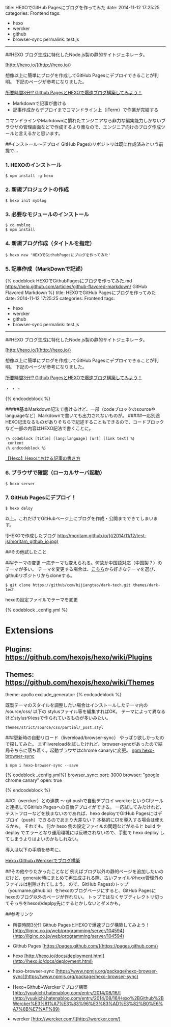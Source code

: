 title: HEXOでGitHub Pagesにブログを作ってみた
date: 2014-11-12 17:25:25
categories: Frontend
tags:
- hexo
- wercker
- github
- browser-sync
permalink: test.js
---

##HEXO
ブログ生成に特化したNode.js製の静的サイトジェネレータ。

[http://hexo.io/](http://hexo.io/)

想像以上に簡単にブログを作成してGitHub Pagesにデプロイできることが判明。
下記のページが参考になりました。

[所要時間3分!? Github PagesとHEXOで爆速ブログ構築してみよう！](http://liginc.co.jp/web/programming/server/104594)

* Markdownで記事が書ける
* 記事作成からデプロイまでコマンドライン上（iTerm）で作業が完結する

コマンドラインやMarkdownに慣れたエンジニアなら非力な編集能力しかないブラウザの管理画面などで作成するより楽なので、エンジニア向けのブログ作成ツールと言えるかと思います。

##インストール〜デプロイ
GitHub Pageのリポジトリは既に作成済みという前提で...

### 1. HEXOのインストール

```
$ npm install -g hexo
```

### 2. 新規プロジェクトの作成

```
$ hexo init myblog
```

### 3. 必要なモジュールのインストール

```
$ cd myblog
$ npm install
```

### 4. 新規ブログ作成（タイトルを指定）

```
$ hexo new 'HEXOでGithubPagesにブログを作ってみた'
```

### 5. 記事作成（MarkDownで記述）

{% codeblock HEXOでGithubPagesにブログを作ってみた.md https://help.github.com/articles/github-flavored-markdown/ GitHub Flavored Markdown %}
title: HEXOでGitHub Pagesにブログを作ってみた
date: 2014-11-12 17:25:25
categories: Frontend
tags:
- hexo
- wercker
- github
- browser-sync
permalink: test.js
---

##HEXO
ブログ生成に特化したNode.js製の静的サイトジェネレータ。

[http://hexo.io/](http://hexo.io/)

想像以上に簡単にブログを作成してGitHub Pagesにデプロイできることが判明。
下記のページが参考になりました。

[所要時間3分!? Github PagesとHEXOで爆速ブログ構築してみよう！](http://liginc.co.jp/web/programming/server/104594)

・
・
・

{% endcodeblock %}

#####基本Markdown記法で書けるけど、一部（codeブロックのsourceやlanguageなど）Markdownで書いても出力されないものが。
#####一応別途HEXO記法なるものがありそちらで記述することもできるので、コードブロックなど一部の内容はHEXO記法で書くことに。

```
｛% codeblock [title] [lang:language] [url] [link text] %｝
 content
｛% endcodeblock %｝
```

[【Hexo】Hexoにおける記事の書き方](http://tech.admax.ninja/2014/09/11/how-to-write-article-in-hexo/)

### 6. ブラウザで確認（ローカルサーバ起動）
```
$ hexo server
```
### 7. GitHub Pagesにデプロイ！
```
$ hexo deloy
```

以上。これだけでGitHubページ上にブログを作成・公開までできてしまいます。

![HEXOで作成したブログ http://moritam.github.io/](/2014/11/12/test-js/moritam_github_io.jpg)

##その他試したこと

###テーマの変更
一応テーマも変えられる。何故か中国語対応（中国製？）のテーマが多い。
テーマを変更する場合は、[こちら](https://github.com/hexojs/hexo/wiki/Themes)から好きなテーマを選び、githubリポジトリからcloneする。
```
$ git clone https://github/com/hijiangtao/dark-tech.git themes/dark-tech
```

hexoの設定ファイルでテーマを変更

{% codeblock _config.yml %}
# Extensions
## Plugins: https://github.com/hexojs/hexo/wiki/Plugins
## Themes: https://github.com/hexojs/hexo/wiki/Themes
theme:  apollo
exclude_generator:
{% endcodeblock %}

既製テーマのスタイルを調整したい場合はインストールしたテーマ内の /source/css/ 以下の stylusファイル等を編集すればOK。
テーマによって異なるけどstylusやlessで作られているものが多いみたい。

```
themes/strict/source/css/partial/_post.styl
```


###更新時の自動リロード（livereload/browser-sync）
やっぱり欲しかったので探してみた。
まずlivereloadを試したけれど、browser-syncがあったので結局そちらに落ち着く。起動ブラウザはchrome canaryに変更。
[npm hexo-browser-sync](https://www.npmjs.org/package/hexo-browser-sync)

```
$ npm i hexo-browser-sync --save
```

{% codeblock _config.yml%}
browser_sync:
  port: 3000
  browser: "google chrome canary"
  open: true

{% endcodeblock %}

##CI（wercker）との連携 〜 git pushで自動デプロイ
werckerというCIツールと連携してGitHub Pagesへの自動デプロイができる。
一応試してみたけれど、テストフローなどを挟まないのであれば、hexo deployでGitHub Pagesにはデプロイ（push）できるのであまり大差ない？
本格的にCIを導入する場合は使えるかも。
それでも、何か hexo 側の設定ファイルの問題などがあると build や deploy でエラーとなり運用環境には反映されないので、手動で hexo deploy してしまうよりはよいのかもしれない。

導入は以下の手順を参考に。

[Hexo+Github+Werckerでブログ構築](http://yuukichi.hatenablog.com/entry/2014/08/16/Hexo%2BGithub%2BWercker%E3%81%A7%E3%83%96%E3%83%AD%E3%82%B0%E6%A7%8B%E7%AF%89)

##その他やりたかったことなど
例えばブログ以外の静的ページを追加したいのだけど、generate時にまとめて再生成される際、古いファイルやhexo管理外のファイルは削除されてしまう。
ので、GitHub Pagesのトップ（yourname.github.io）をhexoのブログページにすると、GitHub Pagesにhexoのブログ以外のページが作れない。
トップではなくサブディレクトリ切ってそっちをhexoのdeplpy先にするとかしないとダメかも。

##参考リンク
+ 所要時間3分!? Github PagesとHEXOで爆速ブログ構築してみよう！
[http://liginc.co.jp/web/programming/server/104594](http://liginc.co.jp/web/programming/server/104594)

+ Github Pages
[https://pages.github.com/](https://pages.github.com/)

+ hexo
[http://hexo.io/docs/deployment.html](http://hexo.io/docs/deployment.html)

+ hexo-browser-sync
[https://www.npmjs.org/package/hexo-browser-sync](https://www.npmjs.org/package/hexo-browser-sync)

+ Hexo+Github+Werckerでブログ構築
[http://yuukichi.hatenablog.com/entry/2014/08/16/](http://yuukichi.hatenablog.com/entry/2014/08/16/Hexo%2BGithub%2BWercker%E3%81%A7%E3%83%96%E3%83%AD%E3%82%B0%E6%A7%8B%E7%AF%89)

+ wercker
[http://wercker.com/](http://wercker.com/)